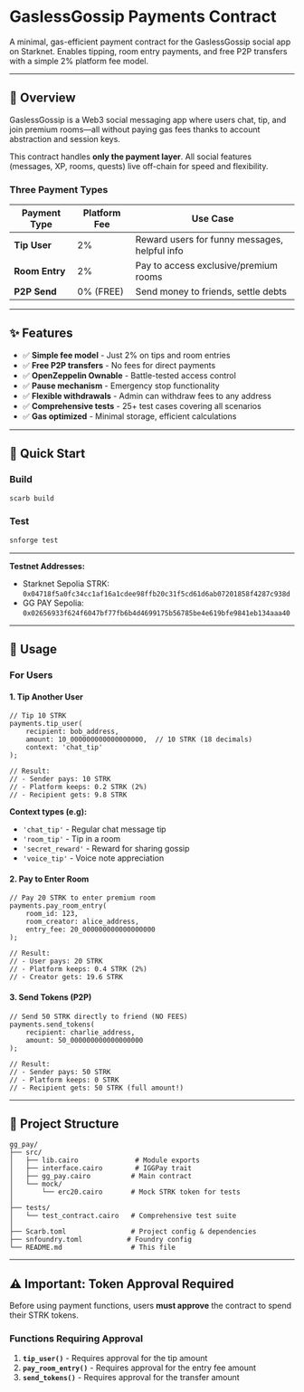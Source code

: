 # GaslessGossip Payments Contract

A minimal, gas-efficient payment contract for the GaslessGossip social app on Starknet. Enables tipping, room entry payments, and free P2P transfers with a simple 2% platform fee model.

---

## 🎯 Overview

GaslessGossip is a Web3 social messaging app where users chat, tip, and join premium rooms—all without paying gas fees thanks to account abstraction and session keys.

This contract handles **only the payment layer**. All social features (messages, XP, rooms, quests) live off-chain for speed and flexibility.

### Three Payment Types

| Payment Type | Platform Fee | Use Case |
|-------------|--------------|----------|
| **Tip User** | 2% | Reward users for funny messages, helpful info |
| **Room Entry** | 2% | Pay to access exclusive/premium rooms |
| **P2P Send** | 0% (FREE) | Send money to friends, settle debts |

---

## ✨ Features

- ✅ **Simple fee model** - Just 2% on tips and room entries
- ✅ **Free P2P transfers** - No fees for direct payments
- ✅ **OpenZeppelin Ownable** - Battle-tested access control
- ✅ **Pause mechanism** - Emergency stop functionality
- ✅ **Flexible withdrawals** - Admin can withdraw fees to any address
- ✅ **Comprehensive tests** - 25+ test cases covering all scenarios
- ✅ **Gas optimized** - Minimal storage, efficient calculations

---

## 🚀 Quick Start

### Build

```bash
scarb build
```

### Test

```bash
snforge test
```

---

**Testnet Addresses:**
- Starknet Sepolia STRK: `0x04718f5a0fc34cc1af16a1cdee98ffb20c31f5cd61d6ab07201858f4287c938d`
- GG PAY Sepolia: `0x02656933f624f6047bf77fb6b4d4699175b56785be4e619bfe9841eb134aaa40`

---

## 📖 Usage

### For Users

#### 1. Tip Another User

```cairo
// Tip 10 STRK
payments.tip_user(
    recipient: bob_address,
    amount: 10_000000000000000000,  // 10 STRK (18 decimals)
    context: 'chat_tip'
);

// Result:
// - Sender pays: 10 STRK
// - Platform keeps: 0.2 STRK (2%)
// - Recipient gets: 9.8 STRK
```

**Context types (e.g):**
- `'chat_tip'` - Regular chat message tip
- `'room_tip'` - Tip in a room
- `'secret_reward'` - Reward for sharing gossip
- `'voice_tip'` - Voice note appreciation

#### 2. Pay to Enter Room

```cairo
// Pay 20 STRK to enter premium room
payments.pay_room_entry(
    room_id: 123,
    room_creator: alice_address,
    entry_fee: 20_000000000000000000
);

// Result:
// - User pays: 20 STRK
// - Platform keeps: 0.4 STRK (2%)
// - Creator gets: 19.6 STRK
```

#### 3. Send Tokens (P2P)

```cairo
// Send 50 STRK directly to friend (NO FEES)
payments.send_tokens(
    recipient: charlie_address,
    amount: 50_000000000000000000
);

// Result:
// - Sender pays: 50 STRK
// - Platform keeps: 0 STRK
// - Recipient gets: 50 STRK (full amount!)
```

---

## 📁 Project Structure

```
gg_pay/
├── src/
│   ├── lib.cairo              # Module exports
│   ├── interface.cairo        # IGGPay trait
│   ├── gg_pay.cairo          # Main contract
│   └── mock/
│       └── erc20.cairo       # Mock STRK token for tests
│
├── tests/
│   └── test_contract.cairo   # Comprehensive test suite
│
├── Scarb.toml                # Project config & dependencies
├── snfoundry.toml           # Foundry config
└── README.md                 # This file
```

---

## ⚠️ Important: Token Approval Required

Before using payment functions, users **must approve** the contract to spend their STRK tokens.

### Functions Requiring Approval

1. **`tip_user()`** - Requires approval for the tip amount
2. **`pay_room_entry()`** - Requires approval for the entry fee amount  
3. **`send_tokens()`** - Requires approval for the transfer amount

